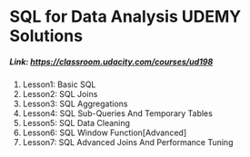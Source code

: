 # SQL for Data Analysis UDEMY Solutions
##### Link: https://classroom.udacity.com/courses/ud198
1) Lesson1: Basic SQL
2) Lesson2: SQL Joins
3) Lesson3: SQL Aggregations
4) Lesson4: SQL Sub-Queries And Temporary Tables
5) Lesson5: SQL Data Cleaning
6) Lesson6: SQL Window Function[Advanced]
7) Lesson7: SQL Advanced Joins And Performance Tuning
